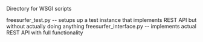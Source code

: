 Directory for WSGI scripts
 
 freesurfer_test.py -- setups up a test instance that implements REST API but without actually doing anything
 freesurfer_interface.py -- implements actual REST API with full functionality